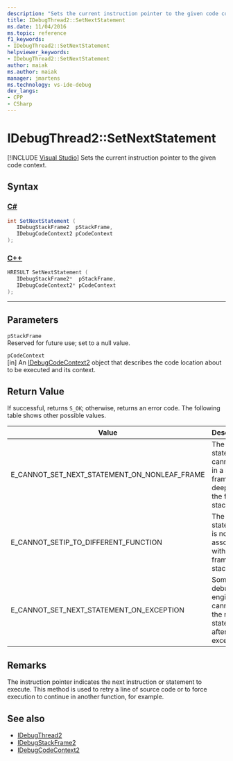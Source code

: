 ```yaml
---
description: "Sets the current instruction pointer to the given code context."
title: IDebugThread2::SetNextStatement
ms.date: 11/04/2016
ms.topic: reference
f1_keywords:
- IDebugThread2::SetNextStatement
helpviewer_keywords:
- IDebugThread2::SetNextStatement
author: maiak
ms.author: maiak
manager: jmartens
ms.technology: vs-ide-debug
dev_langs:
- CPP
- CSharp
---
```

# IDebugThread2::SetNextStatement

 [!INCLUDE [Visual Studio](~/includes/applies-to-version/vs-windows-only.md)]
Sets the current instruction pointer to the given code context.

## Syntax

### [C#](#tab/csharp)
```csharp
int SetNextStatement ( 
   IDebugStackFrame2  pStackFrame,
   IDebugCodeContext2 pCodeContext
);
```
### [C++](#tab/cpp)
```cpp
HRESULT SetNextStatement ( 
   IDebugStackFrame2*  pStackFrame,
   IDebugCodeContext2* pCodeContext
);
```
---

## Parameters
`pStackFrame`\
Reserved for future use; set to a null value.

`pCodeContext`\
[in] An [IDebugCodeContext2](../../../extensibility/debugger/reference/idebugcodecontext2.md) object that describes the code location about to be executed and its context.

## Return Value
 If successful, returns `S_OK`; otherwise, returns an error code. The following table shows other possible values.

|Value|Description|
|-----------|-----------------|
|E_CANNOT_SET_NEXT_STATEMENT_ON_NONLEAF_FRAME|The next statement cannot be in a stack frame deeper on the frame stack.|
|E_CANNOT_SETIP_TO_DIFFERENT_FUNCTION|The next statement is not associated with any frame in the stack.|
|E_CANNOT_SET_NEXT_STATEMENT_ON_EXCEPTION|Some debug engines cannot set the next statement after an exception.|

## Remarks
 The instruction pointer indicates the next instruction or statement to execute. This method is used to retry a line of source code or to force execution to continue in another function, for example.

## See also
- [IDebugThread2](../../../extensibility/debugger/reference/idebugthread2.md)
- [IDebugStackFrame2](../../../extensibility/debugger/reference/idebugstackframe2.md)
- [IDebugCodeContext2](../../../extensibility/debugger/reference/idebugcodecontext2.md)
